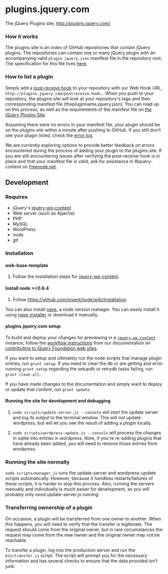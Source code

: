 # plugins.jquery.com

The jQuery Plugins site, http://plugins.jquery.com/

### How it works

The plugins site is an index of GitHub repositories that contain jQuery plugins.
The repositories can contain one or many jQuery plugin with an accompanying
valid `plugin.jquery.json` manifest file in the repository root. The
specification for this file lives [here](http://plugins.jquery.com/docs/package-manifest).

### How to list a plugin

Simply add a [post-receive hook](http://help.github.com/post-receive-hooks/) to
your repository with our Web Hook URL, `http://plugins.jquery.com/postreceive-hook.`.
When you push to your repository, the plugins site will look at your repository's
tags and their corresponding manifest file (thepluginname.jquery.json). You can
read up on this process, as well as the requirements of the manifest file on
[the jQuery Plugins Site](http://plugins.jquery.com/docs/publish/).

Assuming there were no errors in your manifest file, your plugin should be on
the plugins site within a minute after pushing to GitHub. If you still don't see
your plugin listed, check the [error log](http://plugins.jquery.com/error.log).

We are currently exploring options to provide better feedback on errors encountered
during the process of adding your plugin to the plugins site. If you are still
encountering issues after verifying the post-receive hook is in place and that
your manifest file is valid, ask for assistance in #jquery-content
on [freenode.net](http://freenode.net).

## Development

### Requires

* jQuery's [jquery-wp-content](https://github.com/jquery/jquery-wp-content/)
* Web server (such as Apache)
* PHP
* MySQL
* WordPress
* node
* git

### Installation

#### web-base-template

1. Follow the installation steps for [jquery-wp-content](https://github.com/jquery/jquery-wp-content/).

#### Install node >=0.6.4

1. Follow https://github.com/joyent/node/wiki/Installation

You can also install [nave](https://github.com/isaacs/nave), a node version manager.
You can easily install it using [nave-installer](https://github.com/danheberden/nave-installer)
or download it manually.

#### plugins.jquery.com setup

To build and deploy your changes for previewing in a
[`jquery-wp-content`](https://github.com/jquery/jquery-wp-content) instance,
follow the [workflow instructions](http://contribute.jquery.org/web-sites/#workflow)
from our documentation on
[contributing to jQuery Foundation web sites](http://contribute.jquery.org/web-sites/).

If you want to setup and ultimately run the node scripts that manage plugin
entries, run `grunt setup`. If you need to clear the db or are getting and error
running `grunt setup` regarding the setupdb or retrydb tasks failing,
run `grunt clean-all`.

If you have made changes to the documentation and simply want to deploy or update
that content, run `grunt update`.

#### Running the site for development and debugging

1. `node scripts/update-server.js --console` will start the update server and
log its output to the terminal window. This will *not* update wordpress, but
will let you see the result of adding a plugin locally.

2. `node scripts/wordpress-update.js --console` will process the changes in
sqlite into entries in wordpress. Note, if you're re-adding plugins that have
already been added, you will need to remove those entries from wordpress.

### Running the site normally

`node scripts/manager.js` runs the update-server and wordpress-update scripts
automatically. However, because it handless restarts/failures of these scripts,
it is harder to stop this process. Also, running the servers manually and
individually is much easier for development, as you will probably only *need*
update-server.js running.

### Transferring ownership of a plugin

On occasion, a plugin will be transferred from one owner to another. When this
happens, you will need to verify that the transfer is legitimate. The request
should come from the original owner, but in rare circumstances the request may
come from the new owner and the original owner may not be reachable.

To transfer a plugin, log into the production server and run the `bin/transfer.js`
script. The script will prompt you for the necessary information and has several
checks to ensure that the data provided isn't junk.
